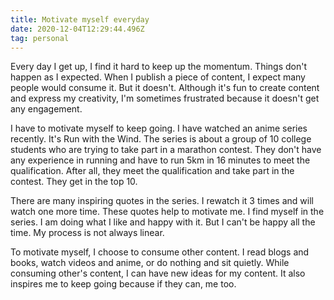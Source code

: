 ```yaml
---
title: Motivate myself everyday
date: 2020-12-04T12:29:44.496Z
tag: personal
---
```

Every day I get up, I find it hard to keep up the momentum. Things don't happen as I expected. When I publish a piece of content, I expect many people would consume it. But it doesn't. Although it's fun to create content and express my creativity, I'm sometimes frustrated because it doesn't get any engagement.

I have to motivate myself to keep going. I have watched an anime series recently. It's Run with the Wind. The series is about a group of 10 college students who are trying to take part in a marathon contest. They don't have any experience in running and have to run 5km in 16 minutes to meet the qualification. After all, they meet the qualification and take part in the contest. They get in the top 10.

There are many inspiring quotes in the series. I rewatch it 3 times and will watch one more time. These quotes help to motivate me. I find myself in the series. I am doing what I like and happy with it. But I can't be happy all the time. My process is not always linear. 

To motivate myself, I choose to consume other content. I read blogs and books, watch videos and anime, or do nothing and sit quietly. While consuming other's content, I can have new ideas for my content. It also inspires me to keep going because if they can, me too.